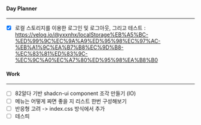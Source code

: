 
#### Day Planner
---
- [x] 로컬 스토리지를 이용한 로그인 및 로그아웃, 그리고 테스트 : https://velog.io/@yxxnhx/localStorage%EB%A5%BC-%ED%99%9C%EC%9A%A9%ED%95%98%EC%97%AC-%EB%A1%9C%EA%B7%B8%EC%9D%B8-%EC%83%81%ED%83%9C-%EC%9C%A0%EC%A7%80%ED%95%98%EA%B8%B0


#### Work
---
- [ ] 82알다 기반 shadcn-ui component 조각 만들기 (IO)
- [ ] 메뉴는 어떻게 짜면 좋을 지 리스트 한번 구성해보기
- [ ] 반응형 고려 -> index.css 방식에서 추가
- [ ] 테스틔 